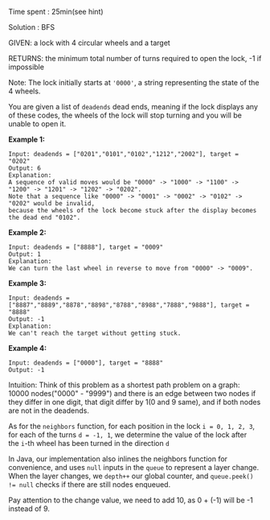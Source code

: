 Time spent : 25min(see hint)

Solution : BFS

GIVEN: a lock with 4 circular wheels and a target

RETURNS: the minimum total number of turns required to open the lock, -1 if impossible

Note: The lock initially starts at `'0000'`, a string representing the state of the 4 wheels.

You are given a list of `deadends` dead ends, meaning if the lock displays any of these codes, the wheels of the lock will stop turning and you will be unable to open it.

**Example 1:**

```
Input: deadends = ["0201","0101","0102","1212","2002"], target = "0202"
Output: 6
Explanation:
A sequence of valid moves would be "0000" -> "1000" -> "1100" -> "1200" -> "1201" -> "1202" -> "0202".
Note that a sequence like "0000" -> "0001" -> "0002" -> "0102" -> "0202" would be invalid,
because the wheels of the lock become stuck after the display becomes the dead end "0102".
```

**Example 2:**

```
Input: deadends = ["8888"], target = "0009"
Output: 1
Explanation:
We can turn the last wheel in reverse to move from "0000" -> "0009".
```

**Example 3:**

```
Input: deadends = ["8887","8889","8878","8898","8788","8988","7888","9888"], target = "8888"
Output: -1
Explanation:
We can't reach the target without getting stuck.
```

**Example 4:**

```
Input: deadends = ["0000"], target = "8888"
Output: -1
```



Intuition: Think of this problem as a shortest path problem on a graph: 10000 nodes("0000" - "9999") and there is an edge between two nodes if they differ in one digit, that digit differ by 1(0 and 9 same), and if both nodes are not in the deadends.

As for the `neighbors` function, for each position in the lock `i = 0, 1, 2, 3`, for each of the turns `d = -1, 1`, we determine the value of the lock after the `i`-th wheel has been turned in the direction `d`

In Java, our implementation also inlines the neighbors function for convenience, and uses `null` inputs in the `queue` to represent a layer change. When the layer changes, we `depth++` our global counter, and `queue.peek() != null` checks if there are still nodes enqueued.

Pay attention to the change value, we need to add 10, as 0 + (-1) will be -1 instead of 9.